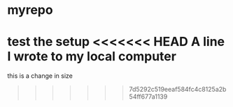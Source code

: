 # myrepo
test the setup
<<<<<<< HEAD
A line I wrote to my local computer
=======
this is a change in size
>>>>>>> 7d5292c519eeaf584fc4c8125a2b54ff677a1139
